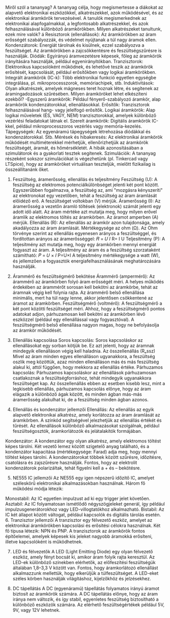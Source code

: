  Miről szól a tananyag? 
A tananyag célja, hogy megismertesse a diákokat az alapvető elektronikai eszközökkel, alkatrészekkel, azok működésével, és az elektronikai áramkörök tervezésével. A tanulók megismerkednek az elektronikai alapfogalmakkal, a legfontosabb alkatrészekkel, és azok felhasználásával különböző áramkörökben.
Milyen alkatrészeket tanultunk, ezek mire valók? 
á Resisztorok (ellenállások): Az áramkörökben az áram erősségét szabályozzák, és védelmet nyújtanak a túl nagy áramok ellen.
Kondenzátorok: Energiát tárolnak és kisülnek, ezzel szabályozva a feszültséget. Az áramkörökben a zajcsökkentésre és feszültségszűrésre is használják.
Diódák: Egyirányú áramvezetésre képesek, főleg az áramkörök irányítására használják, például egyenirányítókban.
Tranzisztorok: Elektronikus kapcsolóként működnek, és lehetővé teszik az áramkörök erősítését, kapcsolását, például erősítőkben vagy logikai áramkörökben.
Integrált áramkörök (IC-k): Több elektronikai funkció egyetlen egységbe integrálása, pl. mikroprocesszorok, memóriachipek, stb.
Induktivitások: Olyan alkatrészek, amelyek mágneses teret hoznak létre, és segítenek az áramingadozások szűrésében.
 Milyen áramköröket lehet elkészíteni ezekből?
-Egyszerű áramkörök: Például fényerő-szabályozó áramkör, alap áramkörök kondenzátorokkal, ellenállásokkal.
Erősítők: Tranzisztorok felhasználásával hang- vagy jelelfogó erősítők.
Logikai áramkörök: Alap logikai műveletek (ÉS, VAGY, NEM) tranzisztorokkal, amelyek különböző vezérlési feladatokat látnak el.
Szerelt áramkörök: Digitális áramkörök IC-kkel, például mikroprocesszoros vezérlés vagy memória-kezelés.
Tápegységek: Az egyenáramú tápegységek létrehozása diódákkal és kondenzátorokkal.
 Stb.
Mérések és hibakeresés: Az elektronikai áramkörök működését multiméterekkel mérhetjük, ellenőrizhetjük az áramkörök feszültségét, áramát, és hőmérsékletét. A hibák azonosításában a szimulátorok és a gyakorlati tesztek segítenek.
Szimulációk: A tananyag részeként sokszor szimulációkat is végezhetünk (pl. Tinkercad vagy LTSpice), hogy az áramköröket virtuálisan teszteljük, mielőtt fizikailag is összeállítanánk őket.
1. Feszültség, áramerősség, ellenállás és teljesítmény
Feszültség (U): A feszültség az elektromos potenciálkülönbséget jelenti két pont között. Egyszerűbben fogalmazva, a feszültség az, ami "mozgásra kényszeríti" az elektronokat egy vezetőben, tehát a feszültség az áram áramlását előidéző erő. A feszültséget voltokban (V) mérjük.
Áramerősség (I): Az áramerősség a vezetőn áramló töltések (elektronok) számát jelenti egy adott idő alatt. Az áram mértéke azt mutatja meg, hogy milyen erővel áramlik az elektromos töltés az áramkörben. Az áramot amperben (A) mérjük.
Ellenállás (R): Az ellenállás az áramkör azon tulajdonsága, amely akadályozza az áram áramlását. Mértékegysége az ohm (Ω). Az Ohm törvénye szerint az ellenállás egyenesen arányos a feszültséggel, és fordítottan arányos az áramerősséggel:
𝑅
=
𝑈
𝐼
R= 
I
U
Teljesítmény (P): A teljesítmény azt mutatja meg, hogy egy áramkörben mennyi energiát fogyaszt az áram. A teljesítmény az áram és a feszültség szorzataként számítható: 
𝑃
=
𝑈
×
𝐼
P=U×I A teljesítmény mértékegysége a watt (W), és jellemzően a fogyasztók energiafelhasználásának meghatározására használják.
2. Árammérő és feszültségmérő bekötése
Árammérő (ampermérő): Az árammérő az áramkörben folyó áram erősségét méri. A helyes működés érdekében az árammérőt sorosan kell bekötni az áramkörbe, tehát az áramnak végig kell folynia rajta. Az árammérő belső ellenállása minimális, mert ha túl nagy lenne, akkor jelentősen csökkentené az áramot az áramkörben.
Feszültségmérő (voltmérő): A feszültségmérő a két pont közötti feszültséget méri. Ahhoz, hogy a feszültségmérő pontos adatokat adjon, párhuzamosan kell bekötni az áramkörben lévő eszközzel (például egy ellenállással vagy fogyasztóval). A feszültségmérő belső ellenállása nagyon magas, hogy ne befolyásolja az áramkör működését.
3. Ellenállás kapcsolása
Soros kapcsolás: Soros kapcsoláskor az ellenállásokat egy sorban kötjük be. Ez azt jelenti, hogy az áramnak mindegyik ellenálláson végig kell haladnia. Az összellenállás (Rₒssz) 
Mivel az áram minden egyes ellenálláson ugyanakkora, a feszültség oszlik meg közöttük, azaz minden ellenálláson más és más feszültség alakul ki, attól függően, hogy mekkora az ellenállás értéke.
Párhuzamos kapcsolás: Párhuzamos kapcsoláskor az ellenállások párhuzamosan csatlakoznak a feszültségforráshoz, tehát mindegyik ugyanakkora feszültséget kap. Az összellenállás ebben az esetben kisebb lesz, mint a legkisebb ellenállás, 
   párhuzamos kapcsolás előnye, hogy az áram elágazik a különböző ágak között, és minden ágban más-más áramerősség alakulhat ki, de a feszültség minden ágban azonos.

4. Ellenállás és kondenzátor jellemzői
Ellenállás: Az ellenállás az egyik alapvető elektronikai alkatrész, amely korlátozza az áram áramlását az áramkörben. A színkód segítségével jelezhetjük az ellenállás értékét és tűrését. Az ellenállások különböző alkalmazásokat szolgálnak, például feszültségosztók, áramkorlátozók és jelátalakítók formájában.

Kondenzátor: A kondenzátor egy olyan alkatrész, amely elektromos töltést képes tárolni. Két vezető lemez között szigetelő anyag található, és a kondenzátor kapacitása (mértékegysége: Farad) adja meg, hogy mennyi töltést képes tárolni. A kondenzátorokat többek között szűrésre, időzítésre, csatolásra és zajszűrésre használják. Fontos, hogy az elektrolit kondenzátorok polarizáltak, tehát figyelni kell a + és – bekötésre.

5. NE555 IC jellemzői
Az NE555 egy igen népszerű időzítő IC, amelyet széleskörű elektronikai alkalmazásokban használnak. Három fő működési módja létezik:

Monostabil: Az IC egyetlen impulzust ad ki egy trigger jelet követően.
Asztabil: Az IC folyamatosan ismétlődő négyszögjeleket generál, így például impulzusgenerátorokhoz vagy LED-villogtatókhoz alkalmazható.
Bistabil: Az IC két állapot között váltogat, például kapcsolók és digitális tárolás esetén.
6. Tranzisztor jellemzői
A tranzisztor egy félvezető eszköz, amelyet az elektronikai áramkörökben kapcsolási és erősítési célokra használnak. Két fő típusa létezik: NPN és PNP. A tranzisztorok az áramkörök fontos építőelemei, amelyek képesek kis jeleket nagyobb áramokká erősíteni, illetve kapcsolóként is működhetnek.

7. LED és félvezetők
A LED (Light Emitting Diode) egy olyan félvezető eszköz, amely fényt bocsát ki, amikor áram folyik rajta keresztül. Az LED-ek különböző színekben elérhetők, az előfeszítési feszültségük általában 1,8–3,3 V között van. Fontos, hogy áramkorlátozó ellenállást alkalmazzunk mellettük, hogy elkerüljük a túlfeszültséget. A LED-eket széles körben használják világításhoz, kijelzőkhöz és jelzésekhez.

8. DC tápellátás
A DC (egyenáramú) tápellátás folyamatos irányú áramot biztosít az áramkörök számára. A DC tápellátás előnye, hogy az áram iránya nem változik, és így stabil, egyenletes feszültség biztosítható a különböző eszközök számára. Az elérhető feszültségértékek például 5V, 9V, vagy 12V lehetnek.

